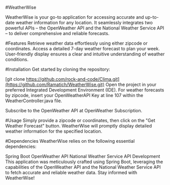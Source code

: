 #WeatherWise

WeatherWise is your go-to application for accessing accurate and up-to-date weather information for any location. It seamlessly integrates two powerful APIs – the OpenWeather API and the National Weather Service API – to deliver comprehensive and reliable forecasts.

#Features
Retrieve weather data effortlessly using either zipcode or coordinates.
Access a detailed 7-day weather forecast to plan your week.
User-friendly display ensures a clear and intuitive understanding of weather conditions.


#Installation
Get started by cloning the repository:


[git clone https://github.com/rock-and-code/Clima.git](https://github.com/Ramatich/WeatherWise.git)
Open the project in your preferred Integrated Development Environment (IDE). For weather forecasts by zipcode, insert your OpenWeatherAPI Key at line 107 within the WeatherController.java file.

Subscribe to the OpenWeather API at OpenWeather Subscription.

#Usage
Simply provide a zipcode or coordinates, then click on the "Get Weather Forecast" button. WeatherWise will promptly display detailed weather information for the specified location.

#Dependencies
WeatherWise relies on the following essential dependencies:

Spring Boot
OpenWeather API
National Weather Service API
Development
This application was meticulously crafted using Spring Boot, leveraging the capabilities of the OpenWeather API and the National Weather Service API to fetch accurate and reliable weather data. Stay informed with WeatherWise!
